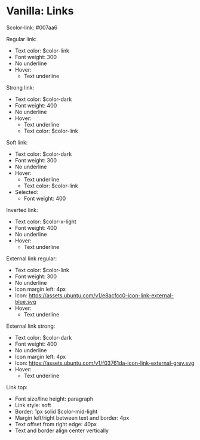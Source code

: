 # Vanilla: Links

$color-link: #007aa6

Regular link:
- Text color: $color-link
- Font weight: 300
- No underline
- Hover:
	- Text underline

Strong link:
- Text color: $color-dark
- Font weight: 400
- No underline
- Hover:
	- Text underline
	- Text color: $color-link

Soft link:
- Text color: $color-dark
- Font weight: 300
- No underline
- Hover:
	- Text underline
	- Text color: $color-link
- Selected:
	- Font weight: 400

Inverted link:
- Text color: $color-x-light
- Font weight: 400
- No underline
- Hover:
	- Text underline

External link regular:
- Text color: $color-link
- Font weight: 300
- No underline
- Icon margin left: 4px
- Icon: https://assets.ubuntu.com/v1/e8acfcc0-icon-link-external-blue.svg
- Hover:
	- Text underline

External link strong:
- Text color: $color-dark
- Font weight: 400
- No underline
- Icon margin left: 4px
- Icon: https://assets.ubuntu.com/v1/f03761da-icon-link-external-grey.svg
- Hover:
	- Text underline

Link top:
- Font size/line height: paragraph
- Link style: soft
- Border: 1px solid $color-mid-light
- Margin left/right between text and border: 4px
- Text offset from right edge: 40px
- Text and border align center vertically